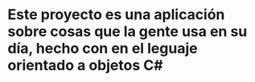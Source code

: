 # Este proyecto es una aplicación sobre cosas que la gente usa en su día, hecho con en el leguaje orientado a objetos C#
